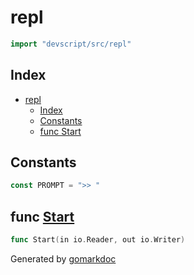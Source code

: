 <!-- Code generated by gomarkdoc. DO NOT EDIT -->

# repl

```go
import "devscript/src/repl"
```

## Index

- [repl](#repl)
  - [Index](#index)
  - [Constants](#constants)
  - [func Start](#func-start)

## Constants

```go
const PROMPT = ">> "
```

## func [Start](<https://github.com/divshekhar/DevScript/blob/main/src/repl/repl.go#L15>)

```go
func Start(in io.Reader, out io.Writer)
```

Generated by [gomarkdoc](<https://github.com/princjef/gomarkdoc>)
